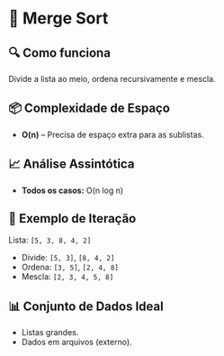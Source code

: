 # 📄 Merge Sort

## 🔍 Como funciona
Divide a lista ao meio, ordena recursivamente e mescla.

## 📦 Complexidade de Espaço
- **O(n)** – Precisa de espaço extra para as sublistas.

## 📈 Análise Assintótica
- **Todos os casos:** O(n log n)

## 🔁 Exemplo de Iteração
Lista: `[5, 3, 8, 4, 2]`
- Divide: `[5, 3]`, `[8, 4, 2]`
- Ordena: `[3, 5]`, `[2, 4, 8]`
- Mescla: `[2, 3, 4, 5, 8]`

## 📊 Conjunto de Dados Ideal
- Listas grandes.
- Dados em arquivos (externo).